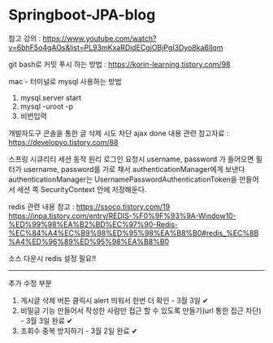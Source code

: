 # Springboot-JPA-blog
참고 강의 :  https://www.youtube.com/watch?v=6bhF5o4gAOs&list=PL93mKxaRDidECgjOBjPgI3Dyo8ka6Ilqm

git bash로 커밋 푸시 하는 방법 : https://korin-learning.tistory.com/98

mac - 터미널로 mysql 사용하는 방법
1. mysql.server start
2. mysql -uroot -p
3. 비번입력


개발자도구 콘솔을 통한 글 삭제 시도 차단
ajax done 내용 관련 참고자료 : https://developyo.tistory.com/88


스프링 시큐리티 세션 동작 원리
로그인 요청시 username, password 가 들어오면
필터가 username, password를 가로 채서 authenticationManager에게 보낸다
authenticationManager는 UsernamePasswordAuthenticationToken을 만들어서
세션 쪽 SecurityContext 안에 저장해둔다.


redis 관련 내용 참고 :
https://ssoco.tistory.com/19
https://inpa.tistory.com/entry/REDIS-%F0%9F%93%9A-Window10-%ED%99%98%EA%B2%BD%EC%97%90-Redis-%EC%84%A4%EC%B9%98%ED%95%98%EA%B8%B0#redis_%EC%8B%A4%ED%96%89%ED%95%98%EA%B8%B0

소스 다운시 redis 설정 필요!!

----

추가 수정 부분
1. 게시글 삭제 버튼 클릭시 alert 띄워서 한번 더 확인 - 3월 3일 ✔
2. 비밀글 기능 만들어서 작성한 사람만 접근 할 수 있도록 만들기(url 통한 접근 차단) - 3월 3일 완료 ✔
3. 조회수 중복 방지하기 - 3월 2일 완료 ✔
